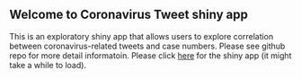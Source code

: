 ## Welcome to Coronavirus Tweet shiny app

This is an exploratory shiny app that allows users to explore correlation between coronavirus-related tweets and case numbers. Please see github repo for more detail informatoin. Please click [here](https://hannahwang.shinyapps.io/CoronavirusTweet/) for the shiny app (it might take a while to load).  
